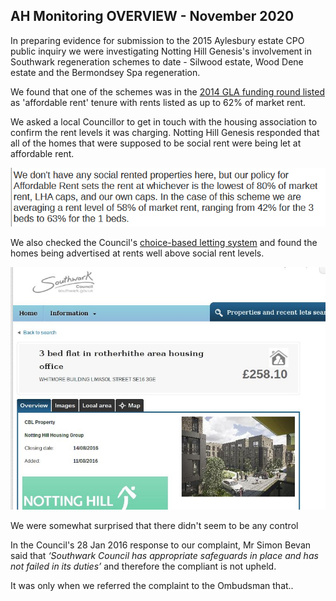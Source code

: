 ## AH Monitoring OVERVIEW - November 2020
In preparing evidence for submission to the 2015 Aylesbury estate CPO public inquiry we were investigating Notting Hill Genesis's involvement in Southwark regeneration schemes to date - Silwood estate, Wood Dene estate and the Bermondsey Spa regeneration. 

We found that one of the schemes was in the [2014 GLA funding round listed](http://35percent.org/img/GLA+Affordable+Housing+Dataset_v1_0-1.xls) as 'affordable rent' tenure with rents listed as up to 62% of market rent.

We asked a local Councillor to get in touch with the housing association to confirm the rent levels it was charging. Notting Hill Genesis responded that all of the homes that were supposed to be social rent were being let at affordable rent.  

![](/images/nhgemail.png)

We also checked the Council's [choice-based letting system](https://www.southwarkhomesearch.org.uk/) and found the homes being advertised at rents well above social rent levels.

![](/images/nhghomesearch.jpg)

We were somewhat surprised that there didn't seem to be any control

In the Council's 28 Jan 2016 response to our complaint, Mr Simon Bevan said that _‘Southwark Council has appropriate safeguards in place and has not failed in its duties’_ and therefore the compliant is not upheld.

It was only when we referred the complaint to the Ombudsman that..
